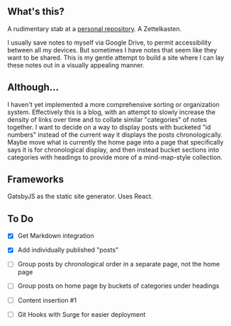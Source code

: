 ## What's this?
A rudimentary stab at a [personal repository](http://dangerous-balance.surge.sh/). A Zettelkasten.

I usually save notes to myself via Google Drive, to permit accessibility between all my devices. But sometimes I have notes that seem like they want to be shared. This is my gentle attempt to build a site where I can lay these notes out in a visually appealing manner.

## Although...
I haven't yet implemented a more comprehensive sorting or organization system. Effectively this is a blog, with an attempt to slowly increase the density of links over time and to collate similar "categories" of notes together. I want to decide on a way to display posts with bucketed "id numbers" instead of the current way it displays the posts chronologically. Maybe move what is currently the home page into a page that specifically says it is for chronological display, and then instead bucket sections into categories with headings to provide more of a mind-map-style collection. 

## Frameworks
GatsbyJS as the static site generator. Uses React. 

## To Do
- [x] Get Markdown integration
- [x] Add individually published "posts"
- [ ] Group posts by chronological order in a separate page, not the home page
- [ ] Group posts on home page by buckets of categories under headings
- [ ] Content insertion #1
- [ ] Git Hooks with Surge for easier deployment

